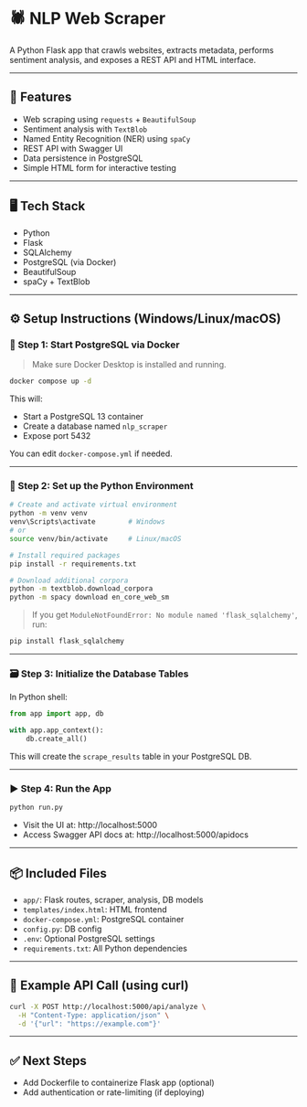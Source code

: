 # 🕷️ NLP Web Scraper

A Python Flask app that crawls websites, extracts metadata, performs sentiment analysis, and exposes a REST API and HTML interface.

---

## 🧰 Features

- Web scraping using `requests` + `BeautifulSoup`
- Sentiment analysis with `TextBlob`
- Named Entity Recognition (NER) using `spaCy`
- REST API with Swagger UI
- Data persistence in PostgreSQL
- Simple HTML form for interactive testing

---

## 🖥️ Tech Stack

- Python
- Flask
- SQLAlchemy
- PostgreSQL (via Docker)
- BeautifulSoup
- spaCy + TextBlob

---

## ⚙️ Setup Instructions (Windows/Linux/macOS)

### 🐳 Step 1: Start PostgreSQL via Docker

> Make sure Docker Desktop is installed and running.

```bash
docker compose up -d
```

This will:

- Start a PostgreSQL 13 container
- Create a database named `nlp_scraper`
- Expose port 5432

You can edit `docker-compose.yml` if needed.

---

### 🐍 Step 2: Set up the Python Environment

```bash
# Create and activate virtual environment
python -m venv venv
venv\Scripts\activate        # Windows
# or
source venv/bin/activate     # Linux/macOS

# Install required packages
pip install -r requirements.txt

# Download additional corpora
python -m textblob.download_corpora
python -m spacy download en_core_web_sm
```

> If you get `ModuleNotFoundError: No module named 'flask_sqlalchemy'`, run:
>
```bash
pip install flask_sqlalchemy
```

---

### 🗃️ Step 3: Initialize the Database Tables

In Python shell:

```python
from app import app, db

with app.app_context():
    db.create_all()
```

This will create the `scrape_results` table in your PostgreSQL DB.

---

### ▶️ Step 4: Run the App

```bash
python run.py
```

- Visit the UI at: http://localhost:5000
- Access Swagger API docs at: http://localhost:5000/apidocs

---

## 📦 Included Files

- `app/`: Flask routes, scraper, analysis, DB models
- `templates/index.html`: HTML frontend
- `docker-compose.yml`: PostgreSQL container
- `config.py`: DB config
- `.env`: Optional PostgreSQL settings
- `requirements.txt`: All Python dependencies

---

## 🚀 Example API Call (using curl)

```bash
curl -X POST http://localhost:5000/api/analyze \
  -H "Content-Type: application/json" \
  -d '{"url": "https://example.com"}'
```

---

## ✅ Next Steps

- Add Dockerfile to containerize Flask app (optional)
- Add authentication or rate-limiting (if deploying)
